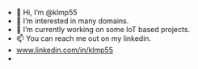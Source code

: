 - 👋 Hi, I’m @klmp55
- 👀 I’m interested in many domains.
- 🌱 I’m currently working on some IoT based projects.
- 📫 You can reach me out on my linkedin.
-  www.linkedin.com/in/klmp55
-  


<!---
klmp55/klmp55 is a ✨ special ✨ repository because its `README.md` (this file) appears on your GitHub profile.
You can click the Preview link to take a look at your changes.
--->
